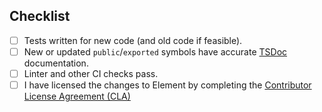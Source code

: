 <!-- Thanks for submitting a PR! Please ensure the following requirements are met in order for us to review your PR -->

## Checklist

- [ ] Tests written for new code (and old code if feasible).
- [ ] New or updated `public`/`exported` symbols have accurate [TSDoc](https://tsdoc.org/) documentation.
- [ ] Linter and other CI checks pass.
- [ ] I have licensed the changes to Element by completing the [Contributor License Agreement (CLA)](https://cla-assistant.io/element-hq/element-web)
